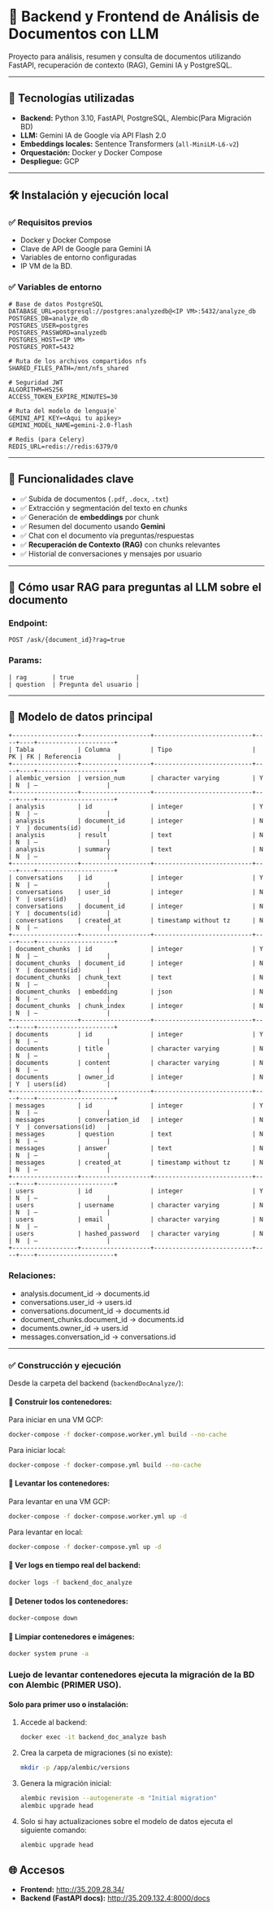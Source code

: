 
# 📄 Backend y Frontend de Análisis de Documentos con LLM

Proyecto para análisis, resumen y consulta de documentos utilizando FastAPI, recuperación de contexto (RAG), Gemini IA y PostgreSQL.

---

## 🚀 Tecnologías utilizadas

- **Backend:** Python 3.10, FastAPI, PostgreSQL, Alembic(Para Migración BD)
- **LLM:** Gemini IA de Google vía API Flash 2.0
- **Embeddings locales:** Sentence Transformers (`all-MiniLM-L6-v2`)
- **Orquestación:** Docker y Docker Compose
- **Despliegue:** GCP

---

## 🛠️ Instalación y ejecución local

### ✅ Requisitos previos

- Docker y Docker Compose
- Clave de API de Google para Gemini IA
- Variables de entorno configuradas
- IP VM de la BD.

### ✅ Variables de entorno

```env
# Base de datos PostgreSQL 
DATABASE_URL=postgresql://postgres:analyzedb@<IP VM>:5432/analyze_db
POSTGRES_DB=analyze_db
POSTGRES_USER=postgres
POSTGRES_PASSWORD=analyzedb
POSTGRES_HOST=<IP VM>
POSTGRES_PORT=5432

# Ruta de los archivos compartidos nfs
SHARED_FILES_PATH=/mnt/nfs_shared

# Seguridad JWT
ALGORITHM=HS256
ACCESS_TOKEN_EXPIRE_MINUTES=30

# Ruta del modelo de lenguaje`
GEMINI_API_KEY=<Aqui tu apikey>
GEMINI_MODEL_NAME=gemini-2.0-flash

# Redis (para Celery)
REDIS_URL=redis://redis:6379/0
```

---

## 🧠 Funcionalidades clave

- ✅ Subida de documentos (`.pdf`, `.docx`, `.txt`)
- ✅ Extracción y segmentación del texto en *chunks*
- ✅ Generación de **embeddings** por chunk
- ✅ Resumen del documento usando **Gemini**
- ✅ Chat con el documento vía preguntas/respuestas
- ✅ **Recuperación de Contexto (RAG)** con chunks relevantes
- ✅ Historial de conversaciones y mensajes por usuario

---

## 📌 Cómo usar RAG para preguntas al LLM sobre el documento

### Endpoint:
`POST /ask/{document_id}?rag=true`

### Params:
```
| rag       | true                 |
| question  | Pregunta del usuario |
```
---

## 🧱 Modelo de datos principal
```
+------------------+-------------------+---------------------------+----+----+---------------------+
| Tabla            | Columna           | Tipo                      | PK | FK | Referencia          |
+------------------+-------------------+---------------------------+----+----+---------------------+
| alembic_version  | version_num       | character varying         | Y  | N  | —                   |
+------------------+-------------------+---------------------------+----+----+---------------------+
| analysis         | id                | integer                   | Y  | N  | —                   |
| analysis         | document_id       | integer                   | N  | Y  | documents(id)       |
| analysis         | result            | text                      | N  | N  | —                   |
| analysis         | summary           | text                      | N  | N  | —                   |
+------------------+-------------------+---------------------------+----+----+---------------------+
| conversations    | id                | integer                   | Y  | N  | —                   |
| conversations    | user_id           | integer                   | N  | Y  | users(id)           |
| conversations    | document_id       | integer                   | N  | Y  | documents(id)       |
| conversations    | created_at        | timestamp without tz      | N  | N  | —                   |
+------------------+-------------------+---------------------------+----+----+---------------------+
| document_chunks  | id                | integer                   | Y  | N  | —                   |
| document_chunks  | document_id       | integer                   | N  | Y  | documents(id)       |
| document_chunks  | chunk_text        | text                      | N  | N  | —                   |
| document_chunks  | embedding         | json                      | N  | N  | —                   |
| document_chunks  | chunk_index       | integer                   | N  | N  | —                   |
+------------------+-------------------+---------------------------+----+----+---------------------+
| documents        | id                | integer                   | Y  | N  | —                   |
| documents        | title             | character varying         | N  | N  | —                   |
| documents        | content           | character varying         | N  | N  | —                   |
| documents        | owner_id          | integer                   | N  | Y  | users(id)           |
+------------------+-------------------+---------------------------+----+----+---------------------+
| messages         | id                | integer                   | Y  | N  | —                   |
| messages         | conversation_id   | integer                   | N  | Y  | conversations(id)   |
| messages         | question          | text                      | N  | N  | —                   |
| messages         | answer            | text                      | N  | N  | —                   |
| messages         | created_at        | timestamp without tz      | N  | N  | —                   |
+------------------+-------------------+---------------------------+----+----+---------------------+
| users            | id                | integer                   | Y  | N  | —                   |
| users            | username          | character varying         | N  | N  | —                   |
| users            | email             | character varying         | N  | N  | —                   |
| users            | hashed_password   | character varying         | N  | N  | —                   |
+------------------+-------------------+---------------------------+----+----+---------------------+
```

### Relaciones:
- analysis.document_id        → documents.id
- conversations.user_id       → users.id
- conversations.document_id   → documents.id
- document_chunks.document_id → documents.id
- documents.owner_id          → users.id
- messages.conversation_id    → conversations.id

---

### ✅ Construcción y ejecución

Desde la carpeta del backend (`backendDocAnalyze/`):

#### 🔹 Construir los contenedores:

Para iniciar en una VM GCP: 

```bash
docker-compose -f docker-compose.worker.yml build --no-cache
```
Para iniciar local:

```bash
docker-compose -f docker-compose.yml build --no-cache
```

#### 🔹 Levantar los contenedores:

Para levantar en una VM GCP:

```bash
docker-compose -f docker-compose.worker.yml up -d
```

Para levantar en local:

```bash
docker-compose -f docker-compose.yml up -d
```

#### 🔹 Ver logs en tiempo real del backend:
```bash
docker logs -f backend_doc_analyze
```

#### 🔹 Detener todos los contenedores:
```bash
docker-compose down
```

#### 🔹 Limpiar contenedores e imágenes:
```bash
docker system prune -a
```


### Luejo de levantar contenedores ejecuta la migración de la BD con Alembic (PRIMER USO).

#### Solo para primer uso o instalación:

1. Accede al backend:
    ```bash
    docker exec -it backend_doc_analyze bash
    ```

2. Crea la carpeta de migraciones (si no existe):
    ```bash
    mkdir -p /app/alembic/versions
    ```

3. Genera la migración inicial:
    ```bash
    alembic revision --autogenerate -m "Initial migration"
    alembic upgrade head
    ```
4. Solo si hay actualizaciones sobre el modelo de datos ejecuta el siguiente comando:
    ```bash
    alembic upgrade head
    ```

## 🌐 Accesos

- **Frontend:** http://35.209.28.34/
- **Backend (FastAPI docs):** http://35.209.132.4:8000/docs